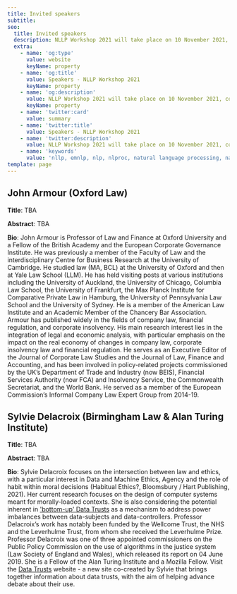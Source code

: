 ```yaml
---
title: Invited speakers
subtitle: 
seo:
  title: Invited speakers
  description: NLLP Workshop 2021 will take place on 10 November 2021, co-located with EMNLP 2021. The invited speakers are John Armour (Oxford Law) and Sylvie Delacroix (Birmingham Law/Alan Turing Institute).
  extra:
    - name: 'og:type'
      value: website
      keyName: property
    - name: 'og:title'
      value: Speakers - NLLP Workshop 2021
      keyName: property
    - name: 'og:description'
      value: NLLP Workshop 2021 will take place on 10 November 2021, co-located with EMNLP 2021. The invited speakers are John Armour (Oxford Law) and Sylvie Delacroix (Birmingham Law/Alan Turing Institute).
      keyName: property
    - name: 'twitter:card'
      value: summary
    - name: 'twitter:title'
      value: Speakers - NLLP Workshop 2021
    - name: 'twitter:description'
      value: NLLP Workshop 2021 will take place on 10 November 2021, co-located with EMNLP 2021. The program committee, the speakers and the official program will be updated soon.
    - name: 'keywords'
      value: 'nllp, emnlp, nlp, nlproc, natural language processing, natural legal language processing, legal text, legal domain language'
template: page
---
```


## John Armour (Oxford Law)

**Title**: TBA

**Abstract**: TBA

**Bio**: John Armour is Professor of Law and Finance at Oxford University and a Fellow of the  British Academy and the European Corporate Governance Institute.  He was previously a member of the Faculty of Law and the interdisciplinary Centre for Business Research at the University of Cambridge. He studied law (MA, BCL) at the University of Oxford and then at Yale Law School (LLM). He has held visiting posts at various institutions including the University of Auckland, the University of Chicago, Columbia Law School, the University of Frankfurt, the Max Planck Institute for Comparative Private Law in Hamburg, the University of Pennsylvania Law School and the University of Sydney. He is a member of the American Law Institute and an Academic Member of the Chancery Bar Association. Armour has published widely in the fields of company law, financial regulation, and corporate insolvency. His main research interest lies in the integration of legal and economic analysis, with particular emphasis on the impact on the real economy of changes in company law, corporate insolvency law and financial regulation. He serves as an Executive Editor of the Journal of Corporate Law Studies and the Journal of Law, Finance and Accounting, and has been involved in policy-related projects commissioned by the UK’s Department of Trade and Industry (now BEIS), Financial Services Authority (now FCA) and Insolvency Service, the Commonwealth Secretariat, and the World Bank. He served as a member of the European Commission’s Informal Company Law Expert Group from 2014-19.

## Sylvie Delacroix (Birmingham Law & Alan Turing Institute)

**Title**: TBA

**Abstract**: TBA

**Bio**: Sylvie Delacroix focuses on the intersection between law and ethics, with a particular interest in Data and Machine Ethics, Agency and the role of habit within moral decisions (Habitual Ethics?,  Bloomsbury / Hart Publishing, 2021). Her current research focuses on the design of computer systems meant for morally-loaded contexts. She is also considering the potential inherent in ['bottom-up' Data Trusts](https://doi.org/10.1093/idpl/ipz014) as a mechanism to address power imbalances between data-subjects and data-controllers. Professor Delacroix’s work has notably been funded by the Wellcome Trust, the NHS and the Leverhulme Trust, from whom she received the Leverhulme Prize. Professor Delacroix was one of three appointed commissioners on the Public Policy Commission on the use of algorithms in the justice system (Law Society of England and Wales), which released its report on 04 June 2019. She is a Fellow of the Alan Turing Institute and a Mozilla Fellow. Visit the [Data Trusts](https://datatrusts.uk/) website - a new site co-created by Sylvie that brings together information about data trusts, with the aim of helping advance debate about their use.
